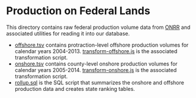 # Production on Federal Lands
This directory contains raw federal production volume data from [ONRR] and
associated utilities for reading it into our database.

* [offshore.tsv](offshore.tsv) contains protraction-level offshore
  production volumes for calendar years 2004-2013.
  [transform-offshore.js](transform-offshore.js) is the associated
  transformation script.
* [onshore.tsv](onshore.tsv) contains county-level onshore production
  volumes for calendar years 2005-2014.
  [transform-onshore.js](transform-onshore.js) is the associated
  transformation script.
* [rollup.sql](rollup.sql) is the SQL script that summarizes the onshore and
  offshore production data and creates state ranking tables.

[ONRR]: http://onrr.gov/

